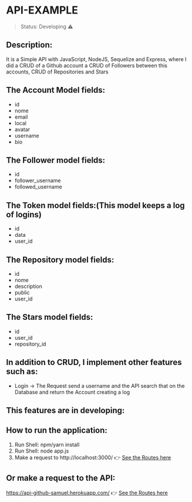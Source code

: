 # API-EXAMPLE

> Status: Developing ⚠️
## Description:
It is a Simple API with JavaScript, NodeJS, Sequelize and Express, where I did a CRUD of a Github account a CRUD of Followers between this accounts, CRUD of Repositories and Stars

## The Account Model fields:

+ id
+ nome
+ email
+ local
+ avatar
+ username
+ bio

## The Follower model fields:

+ id
+ follower_username
+ followed_username

## The Token model fields:(This model keeps a log of logins)

+ id
+ data
+ user_id

## The Repository model fields:
+ id
+ nome
+ description
+ public
+ user_id

## The Stars model fields:
+ id
+ user_id
+ repository_id

## In addition to CRUD, I implement other features such as:
+ Login -> The Request send a username and the API search that on the Database and return the Account creating a log 

## This features are in developing:


## How to run the application:
1) Run Shell: npm/yarn install
2) Run Shell: node app.js
3) Make a request to http://localhost:3000/ 👉 [See the Routes here](https://github.com/samueldantasoliveira/API-EXAMPLE/blob/main/ROTAS.md)

## Or make a request to the API:
https://api-github-samuel.herokuapp.com/ 👉 [See the Routes here](https://github.com/samueldantasoliveira/API-EXAMPLE/blob/main/ROTAS.md)
